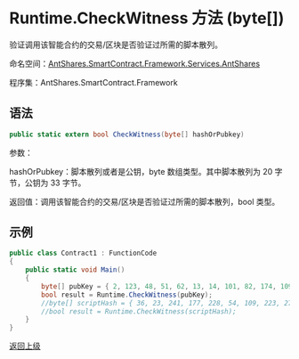 # Runtime.CheckWitness 方法 (byte[])

验证调用该智能合约的交易/区块是否验证过所需的脚本散列。

命名空间：[AntShares.SmartContract.Framework.Services.AntShares](../../AntShares.md)

程序集：AntShares.SmartContract.Framework

## 语法

```c#
public static extern bool CheckWitness(byte[] hashOrPubkey)
```

参数：

hashOrPubkey：脚本散列或者是公钥，byte 数组类型。其中脚本散列为 20 字节，公钥为 33 字节。

返回值：调用该智能合约的交易/区块是否验证过所需的脚本散列，bool 类型。

## 示例

```c#
public class Contract1 : FunctionCode
{
    public static void Main()
    {
        byte[] pubKey = { 2, 123, 48, 51, 62, 13, 14, 101, 82, 174, 109, 29, 169, 249, 64, 159, 85, 30, 53, 238, 151, 25, 48, 94, 148, 93, 196, 220, 186, 153, 132, 86, 202 };
        bool result = Runtime.CheckWitness(pubKey);
        //byte[] scriptHash = { 36, 23, 241, 177, 228, 54, 109, 223, 27, 237, 139, 54, 207, 38, 132, 101, 172, 3, 10, 73 };
        //bool result = Runtime.CheckWitness(scriptHash);
    }
}
```



[返回上级](../Runtime.md)